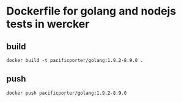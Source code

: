 # Dockerfile for golang and nodejs tests in wercker

## build

```
docker build -t pacificporter/golang:1.9.2-8.9.0 .
```

## push

```
docker push pacificporter/golang:1.9.2-8.9.0
```
